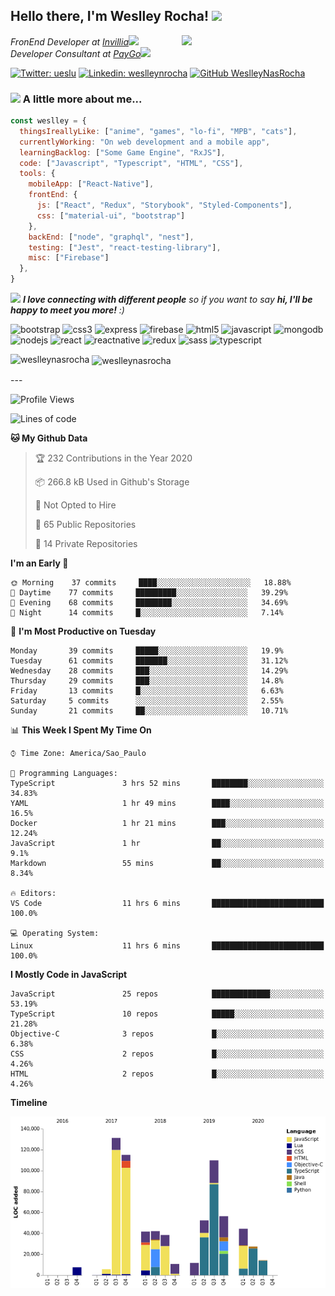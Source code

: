 <h2> Hello there, I'm Weslley Rocha! <img src="https://media.giphy.com/media/fx5E5RjtqBltDFKEO9/giphy.gif" width="50"></h2>
<img align='right' src="https://media1.tenor.com/images/27d8aae6d60c3576150e1f4d7a932791/tenor.gif" width="230">
<p><em>FronEnd Developer at <a href="http://www.invillia.com">Invillia</a><img src="https://media.giphy.com/media/QBA0hheefI83XJL7Sl/giphy.gif" width="30"></br>Developer Consultant at <a href="https://www.paygo.com.br">PayGo</a><img src="https://media.giphy.com/media/WUlplcMpOCEmTGBtBW/giphy.gif" width="30">
</em></p>



[![Twitter: ueslu](https://img.shields.io/twitter/follow/ueslu?style=social)](https://twitter.com/ueslu)
[![Linkedin: weslleynrocha](https://img.shields.io/badge/-weslleynrocha-blue?style=flat-square&logo=Linkedin&logoColor=white&link=https://www.linkedin.com/in/weslleynrocha/)](https://www.linkedin.com/in/weslleynrocha/)
[![GitHub WeslleyNasRocha](https://img.shields.io/github/followers/WeslleyNasRocha?label=follow&style=social)](https://github.com/WeslleyNasRocha)


### <img src="https://media.giphy.com/media/VgCDAzcKvsR6OM0uWg/giphy.gif" width="50"> A little more about me...  

```javascript
const weslley = {
  thingsIreallyLike: ["anime", "games", "lo-fi", "MPB", "cats"],
  currentlyWorking: "On web development and a mobile app",
  learningBacklog: ["Some Game Engine", "RxJS"],
  code: ["Javascript", "Typescript", "HTML", "CSS"],
  tools: {
    mobileApp: ["React-Native"],
    frontEnd: {
      js: ["React", "Redux", "Storybook", "Styled-Components"],
      css: ["material-ui", "bootstrap"]
    },
    backEnd: ["node", "graphql", "nest"],
    testing: ["Jest", "react-testing-library"],
    misc: ["Firebase"]
  },
}
```

<img src="https://media.giphy.com/media/LnQjpWaON8nhr21vNW/giphy.gif" width="60"> <em><b>I love connecting with different people</b> so if you want to say <b>hi, I'll be happy to meet you more!</b> :)</em>


<p align="left"><img src="https://devicons.github.io/devicon/devicon.git/icons/bootstrap/bootstrap-plain.svg" alt="bootstrap" width="40" height="40"/> <img src="https://devicons.github.io/devicon/devicon.git/icons/css3/css3-original-wordmark.svg" alt="css3" width="40" height="40"/> <img src="https://devicons.github.io/devicon/devicon.git/icons/express/express-original-wordmark.svg" alt="express" width="40" height="40"/> <img src="https://www.vectorlogo.zone/logos/firebase/firebase-icon.svg" alt="firebase" width="40" height="40"/> <img src="https://devicons.github.io/devicon/devicon.git/icons/html5/html5-original-wordmark.svg" alt="html5" width="40" height="40"/> <img src="https://devicons.github.io/devicon/devicon.git/icons/javascript/javascript-original.svg" alt="javascript" width="40" height="40"/> <img src="https://devicons.github.io/devicon/devicon.git/icons/mongodb/mongodb-original-wordmark.svg" alt="mongodb" width="40" height="40"/> <img src="https://devicons.github.io/devicon/devicon.git/icons/nodejs/nodejs-original-wordmark.svg" alt="nodejs" width="40" height="40"/> <img src="https://devicons.github.io/devicon/devicon.git/icons/react/react-original-wordmark.svg" alt="react" width="40" height="40"/> <img src="https://reactnative.dev/img/header_logo.svg" alt="reactnative" width="40" height="40"/> <img src="https://devicons.github.io/devicon/devicon.git/icons/redux/redux-original.svg" alt="redux" width="40" height="40"/> <img src="https://devicons.github.io/devicon/devicon.git/icons/sass/sass-original.svg" alt="sass" width="40" height="40"/> <img src="https://devicons.github.io/devicon/devicon.git/icons/typescript/typescript-original.svg" alt="typescript" width="40" height="40"/></p><p><img align="left" src="https://github-readme-stats.vercel.app/api/top-langs/?username=weslleynasrocha&layout=compact&hide=html" alt="weslleynasrocha" /></p>

<p>&nbsp;<img align="center" src="https://github-readme-stats.vercel.app/api?username=weslleynasrocha&show_icons=true" alt="weslleynasrocha" /></p>
---

<!--START_SECTION:waka-->
![Profile Views](http://img.shields.io/badge/Profile%20Views-140-blue)

![Lines of code](https://img.shields.io/badge/From%20Hello%20World%20I%27ve%20Written-39.6%20million%20lines%20of%20code-blue)

**🐱 My Github Data** 

> 🏆 232 Contributions in the Year 2020
 > 
> 📦 266.8 kB Used in Github's Storage 
 > 
> 🚫 Not Opted to Hire
 > 
> 📜 65 Public Repositories
 > 
> 🔑 14 Private Repositories 

**I'm an Early 🐤** 

```text
🌞 Morning    37 commits     ████░░░░░░░░░░░░░░░░░░░░░   18.88% 
🌆 Daytime    77 commits     █████████░░░░░░░░░░░░░░░░   39.29% 
🌃 Evening    68 commits     ████████░░░░░░░░░░░░░░░░░   34.69% 
🌙 Night      14 commits     █░░░░░░░░░░░░░░░░░░░░░░░░   7.14%

```
📅 **I'm Most Productive on Tuesday** 

```text
Monday       39 commits     █████░░░░░░░░░░░░░░░░░░░░   19.9% 
Tuesday      61 commits     ███████░░░░░░░░░░░░░░░░░░   31.12% 
Wednesday    28 commits     ███░░░░░░░░░░░░░░░░░░░░░░   14.29% 
Thursday     29 commits     ███░░░░░░░░░░░░░░░░░░░░░░   14.8% 
Friday       13 commits     █░░░░░░░░░░░░░░░░░░░░░░░░   6.63% 
Saturday     5 commits      ░░░░░░░░░░░░░░░░░░░░░░░░░   2.55% 
Sunday       21 commits     ██░░░░░░░░░░░░░░░░░░░░░░░   10.71%

```


📊 **This Week I Spent My Time On** 

```text
⌚︎ Time Zone: America/Sao_Paulo

💬 Programming Languages: 
TypeScript               3 hrs 52 mins       ████████░░░░░░░░░░░░░░░░░   34.83% 
YAML                     1 hr 49 mins        ████░░░░░░░░░░░░░░░░░░░░░   16.5% 
Docker                   1 hr 21 mins        ███░░░░░░░░░░░░░░░░░░░░░░   12.24% 
JavaScript               1 hr                ██░░░░░░░░░░░░░░░░░░░░░░░   9.1% 
Markdown                 55 mins             ██░░░░░░░░░░░░░░░░░░░░░░░   8.34%

🔥 Editors: 
VS Code                  11 hrs 6 mins       █████████████████████████   100.0%

💻 Operating System: 
Linux                    11 hrs 6 mins       █████████████████████████   100.0%

```

**I Mostly Code in JavaScript** 

```text
JavaScript               25 repos            █████████████░░░░░░░░░░░░   53.19% 
TypeScript               10 repos            █████░░░░░░░░░░░░░░░░░░░░   21.28% 
Objective-C              3 repos             █░░░░░░░░░░░░░░░░░░░░░░░░   6.38% 
CSS                      2 repos             █░░░░░░░░░░░░░░░░░░░░░░░░   4.26% 
HTML                     2 repos             █░░░░░░░░░░░░░░░░░░░░░░░░   4.26%

```


**Timeline**

![Chart not found](https://github.com/WeslleyNasRocha/WeslleyNasRocha/blob/master/charts/bar_graph.png) 


<!--END_SECTION:waka-->
